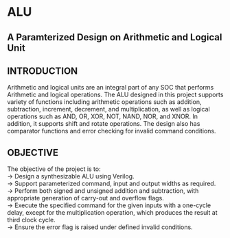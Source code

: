# ALU 
## A Paramterized Design on Arithmetic and Logical Unit

## INTRODUCTION

Arithmetic and logical units are an integral part of any SOC that performs Arithmetic and 
logical operations. The ALU designed in this project supports variety of functions including 
arithmetic operations such as addition, subtraction, increment, decrement, and multiplication,
as well as logical operations such as AND, OR, XOR, NOT, NAND, NOR, and XNOR. In addition, 
it supports shift and rotate operations. The design also has comparator functions and error 
checking for invalid command conditions. 

## OBJECTIVE

The objective of the project is to:   
 -> Design a synthesizable ALU using Verilog.   
 -> Support parameterized command, input and output widths as required.   
 -> Perform both signed and unsigned addition and subtraction, with appropriate generation of carry-out and overflow flags.   
 -> Execute the specified command for the given inputs with a one-cycle delay, except for the multiplication operation, which produces the result at third clock cycle.    
 -> Ensure the error flag is raised under defined invalid conditions.  
